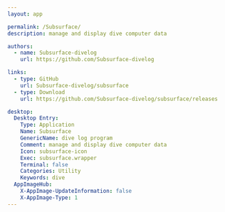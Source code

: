 ```yaml
---
layout: app

permalink: /Subsurface/
description: manage and display dive computer data

authors:
  - name: Subsurface-divelog
    url: https://github.com/Subsurface-divelog

links:
  - type: GitHub
    url: Subsurface-divelog/subsurface
  - type: Download
    url: https://github.com/Subsurface-divelog/subsurface/releases

desktop:
  Desktop Entry:
    Type: Application
    Name: Subsurface
    GenericName: dive log program
    Comment: manage and display dive computer data
    Icon: subsurface-icon
    Exec: subsurface.wrapper
    Terminal: false
    Categories: Utility
    Keywords: dive
  AppImageHub:
    X-AppImage-UpdateInformation: false
    X-AppImage-Type: 1
---
```

